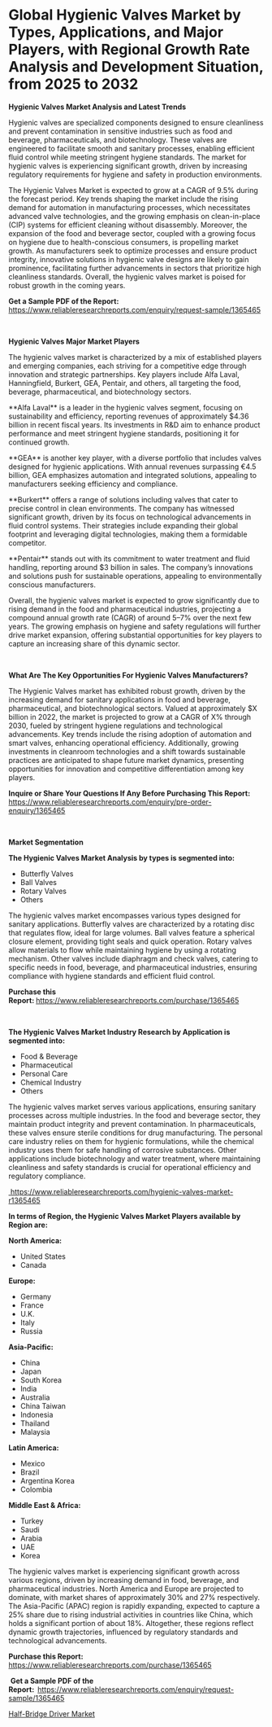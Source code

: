 <p><h1>Global Hygienic Valves Market by Types, Applications, and Major Players, with Regional Growth Rate Analysis and Development Situation, from 2025 to 2032</h1></p><p><strong>Hygienic Valves Market Analysis and Latest Trends</strong></p>
<p><p>Hygienic valves are specialized components designed to ensure cleanliness and prevent contamination in sensitive industries such as food and beverage, pharmaceuticals, and biotechnology. These valves are engineered to facilitate smooth and sanitary processes, enabling efficient fluid control while meeting stringent hygiene standards. The market for hygienic valves is experiencing significant growth, driven by increasing regulatory requirements for hygiene and safety in production environments. </p><p>The Hygienic Valves Market is expected to grow at a CAGR of 9.5% during the forecast period. Key trends shaping the market include the rising demand for automation in manufacturing processes, which necessitates advanced valve technologies, and the growing emphasis on clean-in-place (CIP) systems for efficient cleaning without disassembly. Moreover, the expansion of the food and beverage sector, coupled with a growing focus on hygiene due to health-conscious consumers, is propelling market growth. As manufacturers seek to optimize processes and ensure product integrity, innovative solutions in hygienic valve designs are likely to gain prominence, facilitating further advancements in sectors that prioritize high cleanliness standards. Overall, the hygienic valves market is poised for robust growth in the coming years.</p></p>
<p><strong>Get a Sample PDF of the Report:&nbsp;</strong> <a href="https://www.reliableresearchreports.com/enquiry/request-sample/1365465?utm_campaign=2219&utm_medium=2&utm_source=Github&utm_content=ia&utm_term=22032025&utm_id=hygienic-valves">https://www.reliableresearchreports.com/enquiry/request-sample/1365465</a></p>
<p>&nbsp;</p>
<p><strong>Hygienic Valves Major Market Players</strong></p>
<p><p>The hygienic valves market is characterized by a mix of established players and emerging companies, each striving for a competitive edge through innovation and strategic partnerships. Key players include Alfa Laval, Hanningfield, Burkert, GEA, Pentair, and others, all targeting the food, beverage, pharmaceutical, and biotechnology sectors.</p><p>**Alfa Laval** is a leader in the hygienic valves segment, focusing on sustainability and efficiency, reporting revenues of approximately $4.36 billion in recent fiscal years. Its investments in R&D aim to enhance product performance and meet stringent hygiene standards, positioning it for continued growth.</p><p>**GEA** is another key player, with a diverse portfolio that includes valves designed for hygienic applications. With annual revenues surpassing €4.5 billion, GEA emphasizes automation and integrated solutions, appealing to manufacturers seeking efficiency and compliance.</p><p>**Burkert** offers a range of solutions including valves that cater to precise control in clean environments. The company has witnessed significant growth, driven by its focus on technological advancements in fluid control systems. Their strategies include expanding their global footprint and leveraging digital technologies, making them a formidable competitor.</p><p>**Pentair** stands out with its commitment to water treatment and fluid handling, reporting around $3 billion in sales. The company’s innovations and solutions push for sustainable operations, appealing to environmentally conscious manufacturers.</p><p>Overall, the hygienic valves market is expected to grow significantly due to rising demand in the food and pharmaceutical industries, projecting a compound annual growth rate (CAGR) of around 5–7% over the next few years. The growing emphasis on hygiene and safety regulations will further drive market expansion, offering substantial opportunities for key players to capture an increasing share of this dynamic sector.</p></p>
<p>&nbsp;</p>
<p><strong>What Are The Key Opportunities For Hygienic Valves Manufacturers?</strong></p>
<p><p>The Hygienic Valves market has exhibited robust growth, driven by the increasing demand for sanitary applications in food and beverage, pharmaceutical, and biotechnological sectors. Valued at approximately $X billion in 2022, the market is projected to grow at a CAGR of X% through 2030, fueled by stringent hygiene regulations and technological advancements. Key trends include the rising adoption of automation and smart valves, enhancing operational efficiency. Additionally, growing investments in cleanroom technologies and a shift towards sustainable practices are anticipated to shape future market dynamics, presenting opportunities for innovation and competitive differentiation among key players.</p></p>
<p><strong>Inquire or Share Your Questions If Any Before Purchasing This Report:</strong> <a href="https://www.reliableresearchreports.com/enquiry/pre-order-enquiry/1365465?utm_campaign=2219&utm_medium=2&utm_source=Github&utm_content=ia&utm_term=22032025&utm_id=hygienic-valves">https://www.reliableresearchreports.com/enquiry/pre-order-enquiry/1365465</a></p>
<p>&nbsp;</p>
<p><strong>Market Segmentation</strong></p>
<p><strong>The Hygienic Valves Market Analysis by types is segmented into:</strong></p>
<p><ul><li>Butterfly Valves</li><li>Ball Valves</li><li>Rotary Valves</li><li>Others</li></ul></p>
<p><p>The hygienic valves market encompasses various types designed for sanitary applications. Butterfly valves are characterized by a rotating disc that regulates flow, ideal for large volumes. Ball valves feature a spherical closure element, providing tight seals and quick operation. Rotary valves allow materials to flow while maintaining hygiene by using a rotating mechanism. Other valves include diaphragm and check valves, catering to specific needs in food, beverage, and pharmaceutical industries, ensuring compliance with hygiene standards and efficient fluid control.</p></p>
<p><strong>Purchase this Report:&nbsp;</strong><a href="https://www.reliableresearchreports.com/purchase/1365465?utm_campaign=2219&utm_medium=2&utm_source=Github&utm_content=ia&utm_term=22032025&utm_id=hygienic-valves">https://www.reliableresearchreports.com/purchase/1365465</a></p>
<p>&nbsp;</p>
<p><strong>The Hygienic Valves Market Industry Research by Application is segmented into:</strong></p>
<p><ul><li>Food & Beverage</li><li>Pharmaceutical</li><li>Personal Care</li><li>Chemical Industry</li><li>Others</li></ul></p>
<p><p>The hygienic valves market serves various applications, ensuring sanitary processes across multiple industries. In the food and beverage sector, they maintain product integrity and prevent contamination. In pharmaceuticals, these valves ensure sterile conditions for drug manufacturing. The personal care industry relies on them for hygienic formulations, while the chemical industry uses them for safe handling of corrosive substances. Other applications include biotechnology and water treatment, where maintaining cleanliness and safety standards is crucial for operational efficiency and regulatory compliance.</p></p>
<p><a href="https://www.reliableresearchreports.com/hygienic-valves-market-r1365465?utm_campaign=2219&utm_medium=2&utm_source=Github&utm_content=ia&utm_term=22032025&utm_id=hygienic-valves">&nbsp;https://www.reliableresearchreports.com/hygienic-valves-market-r1365465</a></p>
<p><strong>In terms of Region, the Hygienic Valves Market Players available by Region are:</strong></p>
<p>
    <p> <strong> North America: </strong>
        <ul>
            <li>United States</li>
            <li>Canada</li>
        </ul>
        </p> 
    <p> <strong> Europe: </strong>
        <ul>
            <li>Germany</li>
            <li>France</li>
            <li>U.K.</li>
            <li>Italy</li>
            <li>Russia</li>
        </ul>
        </p> 
    <p> <strong> Asia-Pacific: </strong>
        <ul>
            <li>China</li>
            <li>Japan</li>
            <li>South Korea</li>
            <li>India</li>
            <li>Australia</li>
            <li>China Taiwan</li>
            <li>Indonesia</li>
            <li>Thailand</li>
            <li>Malaysia</li>
        </ul>
        </p> 
    <p> <strong> Latin America: </strong>
        <ul>
            <li>Mexico</li>
            <li>Brazil</li>
            <li>Argentina Korea</li>
            <li>Colombia</li>
        </ul>
        </p> 
    <p> <strong> Middle East & Africa: </strong>
        <ul>
            <li>Turkey</li>
            <li>Saudi</li>
            <li>Arabia</li>
            <li>UAE</li>
            <li>Korea</li>
        </ul>
    </p>
    </p>
<p><p>The hygienic valves market is experiencing significant growth across various regions, driven by increasing demand in food, beverage, and pharmaceutical industries. North America and Europe are projected to dominate, with market shares of approximately 30% and 27% respectively. The Asia-Pacific (APAC) region is rapidly expanding, expected to capture a 25% share due to rising industrial activities in countries like China, which holds a significant portion of about 18%. Altogether, these regions reflect dynamic growth trajectories, influenced by regulatory standards and technological advancements.</p></p>
<p><strong>Purchase this Report: </strong><a href="https://www.reliableresearchreports.com/purchase/1365465?utm_campaign=2219&utm_medium=2&utm_source=Github&utm_content=ia&utm_term=22032025&utm_id=hygienic-valves">https://www.reliableresearchreports.com/purchase/1365465</a></p>
<p>&nbsp;<strong>Get a Sample PDF of the Report:&nbsp;&nbsp;</strong><a href="https://www.reliableresearchreports.com/enquiry/request-sample/1365465?utm_campaign=2219&utm_medium=2&utm_source=Github&utm_content=ia&utm_term=22032025&utm_id=hygienic-valves">https://www.reliableresearchreports.com/enquiry/request-sample/1365465</a></p>
<p><strong></strong></p>
<p><p><a href="https://github.com/rosamariarocque98/Market-Research-Report-List-1/blob/main/half-bridge-driver-market.md?utm_campaign=2219&utm_medium=2&utm_source=Github&utm_content=ia&utm_term=22032025&utm_id=hygienic-valves">Half-Bridge Driver Market</a></p></p>